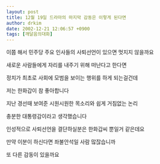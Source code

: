 ```yaml
---
layout: post
title: 12월 19일 드라마의 마지막 감동은 이렇게 된다면
author: drkim
date: 2002-12-21 12:06:57 +0900
tags: [깨달음의대화]
---
```

이쯤 해서 민주당 주요 인사들의 사퇴선언이 있으면 멋지지 않을까요
  
새로운 사람들에게 자리를 내주기 위해 떠난다고 한다면
  
정치가 최초로 사회에 모범을 보이는 행위를 하게 되는걸건데
  
저는 한화갑이 참 좋아합니다
  
지난 경선때 보여준 시원시원한 목소리와 쉽게 거침없는 논리
  
충분한 대통령감이라고 생각했습니다
  
인성적으로 사퇴선언을 결단하실분은 한화갑씨 뿐일거 같은데요
  
만약 이분이 하신다면 좌불안석일 사람 많잖습니까
  
또 다른 감동이 있을까요